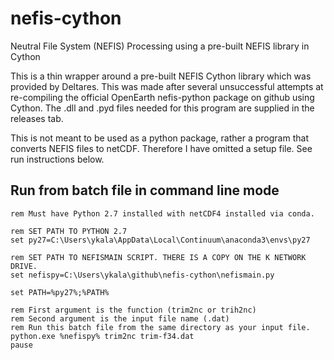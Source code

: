 # nefis-cython
Neutral File System (NEFIS) Processing using a pre-built NEFIS library in Cython

This is a thin wrapper around a pre-built NEFIS Cython library which was provided by Deltares. This was made after
several unsuccessful attempts at re-compiling the official OpenEarth nefis-python package on github using Cython. The .dll and .pyd files
needed for this program are supplied in the releases tab.


This is not meant to be used as a python package, rather a program that converts NEFIS files to netCDF. Therefore I have omitted a setup file.
See run instructions below.


## Run from batch file in command line mode
~~~~
rem Must have Python 2.7 installed with netCDF4 installed via conda.

rem SET PATH TO PYTHON 2.7
set py27=C:\Users\ykala\AppData\Local\Continuum\anaconda3\envs\py27

rem SET PATH TO NEFISMAIN SCRIPT. THERE IS A COPY ON THE K NETWORK DRIVE.
set nefispy=C:\Users\ykala\github\nefis-cython\nefismain.py

set PATH=%py27%;%PATH%

rem First argument is the function (trim2nc or trih2nc)
rem Second argument is the input file name (.dat)
rem Run this batch file from the same directory as your input file.
python.exe %nefispy% trim2nc trim-f34.dat
pause
~~~~